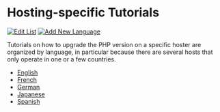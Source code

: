 # Hosting-specific Tutorials

[![Edit List](https://img.shields.io/badge/Edit_List--green.svg?style=social)](https://github.com/wp-core-php/servehappy-resources/edit/master/tutorials/hosting-specific/tutorials.md)
[![Add New Language](https://img.shields.io/badge/Add_New_Language--green.svg?style=social)](https://github.com/wp-core-php/servehappy-resources/new/master/tutorials/hosting-specific)

Tutorials on how to upgrade the PHP version on a specific hoster are organized by language, in particular because there are several hosts that only operate in one or a few countries.

* [English](tutorials-en.md)
* [French](tutorials-fr.md)
* [German](tutorials-de.md)
* [Japanese](tutorials-ja.md)
* [Spanish](tutorials-es.md)
